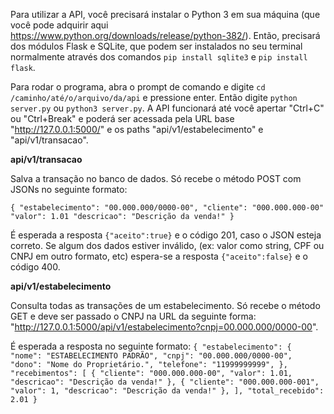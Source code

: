 Para utilizar a API, você precisará instalar o Python 3 em sua máquina (que você pode adquirir aqui https://www.python.org/downloads/release/python-382/). Então, precisará dos módulos Flask e SQLite, que podem ser instalados no seu terminal normalmente através dos comandos ``pip install sqlite3`` e ``pip install flask``.

Para rodar o programa, abra o prompt de comando e digite ``cd /caminho/até/o/arquivo/da/api`` e pressione enter. Então digite ``python server.py`` ou ``python3 server.py``. A API funcionará até você apertar "Ctrl+C" ou "Ctrl+Break" e poderá ser acessada pela URL base "http://127.0.0.1:5000/" e os paths "api/v1/estabelecimento" e "api/v1/transacao".

**api/v1/transacao**

Salva a transação no banco de dados. Só recebe o método POST com JSONs no seguinte formato:

``{
    "estabelecimento": "00.000.000/0000-00",
    "cliente": "000.000.000-00"
    "valor": 1.01
    "descricao": "Descrição da venda!"
}
``

É esperada a resposta ``{"aceito":true}`` e o código 201, caso o JSON esteja correto. Se algum dos dados estiver inválido, (ex: valor como string, CPF ou CNPJ em outro formato, etc) espera-se a resposta ``{"aceito":false}`` e o código 400.

**api/v1/estabelecimento**

Consulta todas as transações de um estabelecimento. Só recebe o método GET e deve ser passado o CNPJ na URL da seguinte forma: "http://127.0.0.1:5000/api/v1/estabelecimento?cnpj=00.000.000/0000-00".

É esperada a resposta no seguinte formato: ``{
    "estabelecimento": {
        "nome": "ESTABELECIMENTO PADRÃO",
        "cnpj": "00.000.000/0000-00",
        "dono": "Nome do Proprietário.",
        "telefone": "11999999999",
    },
    "recebimentos": [
        {
            "cliente": "000.000.000-00",
            "valor": 1.01,
            "descricao": "Descrição da venda!"
        },
        {
            "cliente": "000.000.000-001",
            "valor": 1,
            "descricao": "Descrição da venda!"
        },
    ],
    "total_recebido": 2.01
}``
